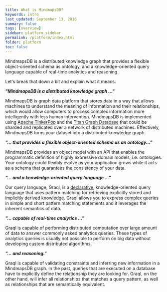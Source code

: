 ```yaml
---
title: What is MindmapsDB?
keywords: intro
last_updated: September 13, 2016
summary: false
tags: [overview]
sidebar: platform_sidebar
permalink: /platform/index.html
folder: platform
toc: false
---
```


MindmapsDB is a distributed knowledge graph that provides a flexible object-oriented schema as ontology, and a knowledge-oriented query language capable of real-time analytics and reasoning.

Let's break that down a bit and explain what it means.

**_"MindmapsDB is a distributed knowledge graph ..."_**

MindmapsDB is graph data platform that stores data in a way that allows machines to understand the meaning of information and their relationships, which would allow computers to process complex information more intelligently with less human intervention. MindmapsDB is implemented using [Apache TinkerPop](http://tinkerpop.apache.org) and the [Titan Graph Database](http://titan.thinkaurelius.com) that could be sharded and replicated over a network of distributed machines. Effectively, MindmapsDB turns your dataset into a distributed knowledge graph.

**_"... that provides a flexible object-oriented schema as an ontology..."_**

MindmapsDB provides an object model with an API that enables the programmatic definition of highly expressive domain models, i.e. ontologies. Your ontology could flexibly evolve as your application grows while it acts as a schema that guarantees the consistency of your data.

**_"... and a knowledge-oriented query language ..."_**

Our query language, Graql, is a [declarative](https://dzone.com/articles/imperative-vs-declarative-query-languages-whats-th), knowledge-oriented query language that uses pattern matching for retrieving explicitly stored and implicitly derived knowledge. Graql allows you to express complex queries in simple and short pattern matching statements and it leverages the inherent semantics of data.

**_"... capable of real-time analytics ..."_**

Graql is capable of performing distributed computation over large amount of data to answer commonly asked analytics queries. These types of analytics queries is usually not possible to perform on big data without developing custom distributed algorithms.

**_"... and reasoning."_**

Graql is capable of validating constraints and inferring new information in a MindmapsDB graph. In the past, queries that are executed on a database have to explicitly define the relationship they are looking for. Graql, on the other hand, will infer all relationships that matches a query pattern, as well as relationships that are semantically equivalent.
